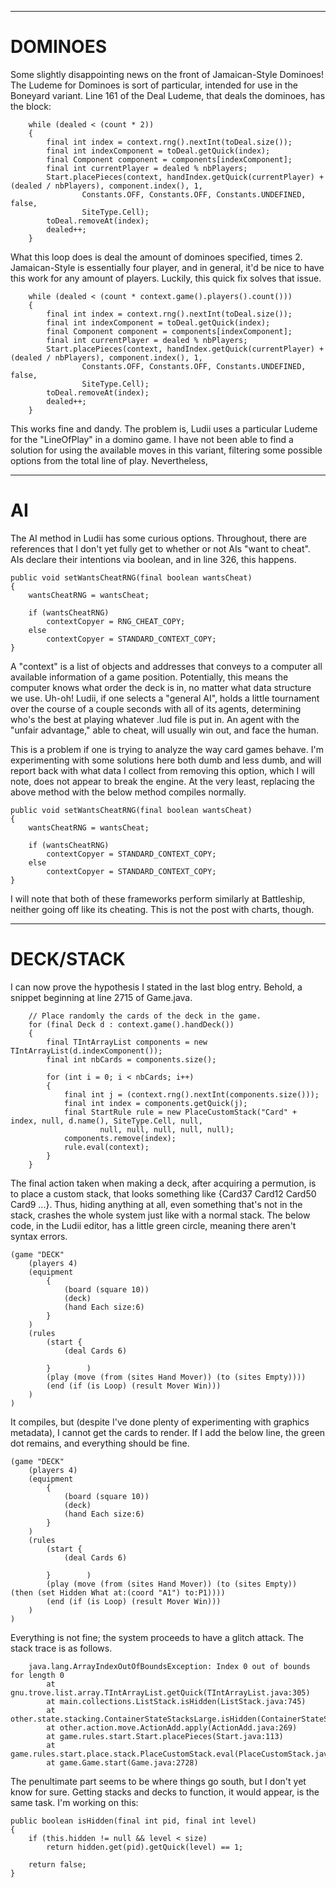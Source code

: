 -------------------------------------------------------------------------------------------------------

# DOMINOES

Some slightly disappointing news on the front of Jamaican-Style Dominoes! The Ludeme for Dominoes is sort
of particular, intended for use in the Boneyard variant. Line 161 of the Deal Ludeme, that deals the 
dominoes, has the block:

		while (dealed < (count * 2))
		{
			final int index = context.rng().nextInt(toDeal.size());
			final int indexComponent = toDeal.getQuick(index);
			final Component component = components[indexComponent];
			final int currentPlayer = dealed % nbPlayers;
			Start.placePieces(context, handIndex.getQuick(currentPlayer) + (dealed / nbPlayers), component.index(), 1,
					Constants.OFF, Constants.OFF, Constants.UNDEFINED, false,
					SiteType.Cell);
			toDeal.removeAt(index);
			dealed++;
		}

What this loop does is deal the amount of dominoes specified, times 2. Jamaican-Style is essentially 
four player, and in general, it'd be nice to have this work for any amount of players. Luckily, this 
quick fix solves that issue.

		while (dealed < (count * context.game().players().count()))
		{
			final int index = context.rng().nextInt(toDeal.size());
			final int indexComponent = toDeal.getQuick(index);
			final Component component = components[indexComponent];
			final int currentPlayer = dealed % nbPlayers;
			Start.placePieces(context, handIndex.getQuick(currentPlayer) + (dealed / nbPlayers), component.index(), 1,
					Constants.OFF, Constants.OFF, Constants.UNDEFINED, false,
					SiteType.Cell);
			toDeal.removeAt(index);
			dealed++;
		}

This works fine and dandy. The problem is, Ludii uses a particular Ludeme for the "LineOfPlay" in a 
domino game. I have not been able to find a solution for using the available moves in this variant, 
filtering some possible options from the total line of play. Nevertheless, 

-------------------------------------------------------------------------------------------------------

# AI

The AI method in Ludii has some curious options. Throughout, there are references that I don't yet fully
get to whether or not AIs "want to cheat". AIs declare their intentions via boolean, and in line 326, this
happens.

	public void setWantsCheatRNG(final boolean wantsCheat)
	{
		wantsCheatRNG = wantsCheat;
		
		if (wantsCheatRNG)
			contextCopyer = RNG_CHEAT_COPY;
		else
			contextCopyer = STANDARD_CONTEXT_COPY;
	}
	
A "context" is a list of objects and addresses that conveys to a computer all available information of 
a game position. Potentially, this means the computer knows what order the deck is in, no matter what 
data structure we use. Uh-oh! Ludii, if one selects a "general AI", holds a little tournament over the 
course of a couple seconds with all of its agents, determining who's the best at playing whatever .lud
file is put in. An agent with the "unfair advantage," able to cheat, will usually win out, and face the
human. 

This is a problem if one is trying to analyze the way card games behave. I'm experimenting with some 
solutions here both dumb and less dumb, and will report back with what data I collect from removing this
option, which I will note, does not appear to break the engine. At the very least, replacing the above 
method with the below method compiles normally.

	public void setWantsCheatRNG(final boolean wantsCheat)
	{
		wantsCheatRNG = wantsCheat;
		
		if (wantsCheatRNG)
			contextCopyer = STANDARD_CONTEXT_COPY;
		else
			contextCopyer = STANDARD_CONTEXT_COPY;
	}
	
I will note that both of these frameworks perform similarly at Battleship, neither going off like its 
cheating. This is not the post with charts, though.
	
			
-------------------------------------------------------------------------------------------------------

# DECK/STACK

I can now prove the hypothesis I stated in the last blog entry. Behold, a snippet beginning at line 2715
of Game.java.

		// Place randomly the cards of the deck in the game.
		for (final Deck d : context.game().handDeck())
		{
			final TIntArrayList components = new TIntArrayList(d.indexComponent());
			final int nbCards = components.size();
	
			for (int i = 0; i < nbCards; i++)
			{
				final int j = (context.rng().nextInt(components.size()));
				final int index = components.getQuick(j);
				final StartRule rule = new PlaceCustomStack("Card" + index, null, d.name(), SiteType.Cell, null,
						null, null, null, null, null);
				components.remove(index);
				rule.eval(context);
			}
		}
	
The final action taken when making a deck, after acquiring a permution, is to place a custom stack,
that looks something like {Card37 Card12 Card50 Card9 ...}. Thus, hiding anything at all, even 
something that's not in the stack, crashes the whole system just like with a normal stack. The below
code, in the Ludii editor, has a little green circle, meaning there aren't syntax errors.

	(game "DECK"
		(players 4)
		(equipment
			{
				(board (square 10))
				(deck)
				(hand Each size:6)
			}
		)
		(rules
			(start { 
				(deal Cards 6) 
			
			}        )
			(play (move (from (sites Hand Mover)) (to (sites Empty))))
			(end (if (is Loop) (result Mover Win)))
		)
	)
	
It compiles, but (despite I've done plenty of experimenting with graphics metadata), I cannot get 
the cards to render. If I add the below line, the green dot remains, and everything should be fine.

	(game "DECK"
		(players 4)
		(equipment
			{
				(board (square 10))
				(deck)
				(hand Each size:6)
			}
		)
		(rules
			(start { 
				(deal Cards 6) 
			
			}        )
			(play (move (from (sites Hand Mover)) (to (sites Empty))  (then (set Hidden What at:(coord "A1") to:P1))))
			(end (if (is Loop) (result Mover Win)))
		)
	)

Everything is not fine; the system proceeds to have a glitch attack. The stack trace is as follows.

		java.lang.ArrayIndexOutOfBoundsException: Index 0 out of bounds for length 0
			at gnu.trove.list.array.TIntArrayList.getQuick(TIntArrayList.java:305)
			at main.collections.ListStack.isHidden(ListStack.java:745)
			at other.state.stacking.ContainerStateStacksLarge.isHidden(ContainerStateStacksLarge.java:579)
			at other.action.move.ActionAdd.apply(ActionAdd.java:269)
			at game.rules.start.Start.placePieces(Start.java:113)
			at game.rules.start.place.stack.PlaceCustomStack.eval(PlaceCustomStack.java:195)
			at game.Game.start(Game.java:2728)
			
The penultimate part seems to be where things go south, but I don't yet know for sure. Getting 
stacks and decks to function, it would appear, is the same task. I'm working on this:

	public boolean isHidden(final int pid, final int level)
	{
		if (this.hidden != null && level < size)
			return hidden.get(pid).getQuick(level) == 1;

		return false;
	}
